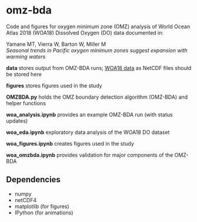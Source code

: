 # omz-bda

Code and figures for oxygen minimum zone (OMZ) analysis of World Ocean Atlas 2018 (WOA18) Dissolved Oxygen (DO) data documented in:

Yamane MT, Vierra W, Barton W, Miller M  
*Seasonal trends in Pacific oxygen minimum zones suggest expansion with warming waters*

**data** stores output from OMZ-BDA runs; [WOA18 data](https://www.ncei.noaa.gov/access/world-ocean-atlas-2018/bin/woa18oxnu.pl?parameter=o) as NetCDF files should be stored here

**figures** stores figures used in the study

**OMZBDA.py** holds the OMZ boundary detection algorithm (OMZ-BDA) and helper functions

**woa_analysis.ipynb** provides an example OMZ-BDA run (with status updates)

**woa_eda.ipynb** exploratory data analysis of the WOA18 DO dataset

**woa_figures.ipynb** creates figures used in the study

**woa_omzbda.ipynb** provides validation for major components of the OMZ-BDA

## Dependencies
* numpy
* netCDF4
* matplotlib (for figures)
* IPython (for animations)
